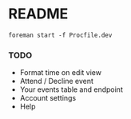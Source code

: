 # README

`foreman start -f Procfile.dev`

### TODO
- Format time on edit view
- Attend / Decline event
- Your events table and endpoint
- Account settings
- Help